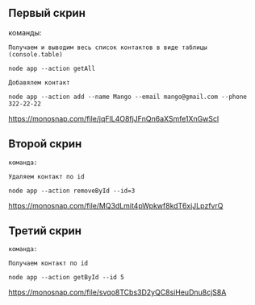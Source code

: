 ## Первый скрин

команды:

    Получаем и выводим весь список контактов в виде таблицы (console.table)

    node app --action getAll

    Добавялем контакт

    node app --action add --name Mango --email mango@gmail.com --phone 322-22-22

https://monosnap.com/file/jqFlL4O8fjJFnQn6aXSmfe1XnGwScl

## Второй скрин

    команда:

    Удаляем контакт по id

    node app --action removeById --id=3

https://monosnap.com/file/MQ3dLmit4pWpkwf8kdT6xjJLpzfvrQ

## Третий скрин

    команда:

    Получаем контакт по id

    node app --action getById --id 5

https://monosnap.com/file/svqo8TCbs3D2yQC8siHeuDnu8cjS8A
